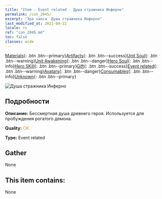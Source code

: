 ```yaml
---
title: "Item - Event related - Душа стражника Инферно"
permalink: /con_2045/
excerpt: "Эра хаоса  Душа стражника Инферно"
last_modified_at: 2021-04-22
locale: ru
ref: "con_2045.md"
toc: false
classes: wide
---
```

 [Materials](/ItemsRU/){: .btn .btn--primary}[Artifacts](/ItemsRU/Artifacts/){: .btn .btn--success}[Unit Soul](/ItemsRU/UnitSoul/){: .btn .btn--warning}[Unit Awakening](/ItemsRU/UnitAwakening/){: .btn .btn--danger}[Hero Soul](/ItemsRU/HeroSoul/){: .btn .btn--info}[Hero SKill](/ItemsRU/HeroSkill/){: .btn .btn--primary}[Gift](/ItemsRU/Gift/){: .btn .btn--success}[Event related](/ItemsRU/Events/){: .btn .btn--warning}[Avatars](/ItemsRU/Avatars/){: .btn .btn--danger}[Consumables](/ItemsRU/Consumables/){: .btn .btn--info}[Unknown](/ItemsRU/Unknown/){: .btn .btn--primary}

 ![Душа стражника Инферно](/images/t/juexing_504.jpg)

## Подробности
 **Описание:** Бессмертная душа древнего героя. Используется для пробуждения рогатого демона.

 **Quality:** <span style="color: #FF8C00">OK</span>

 **Type:** Event related

## Gather

  None

## This item contains:

  None

